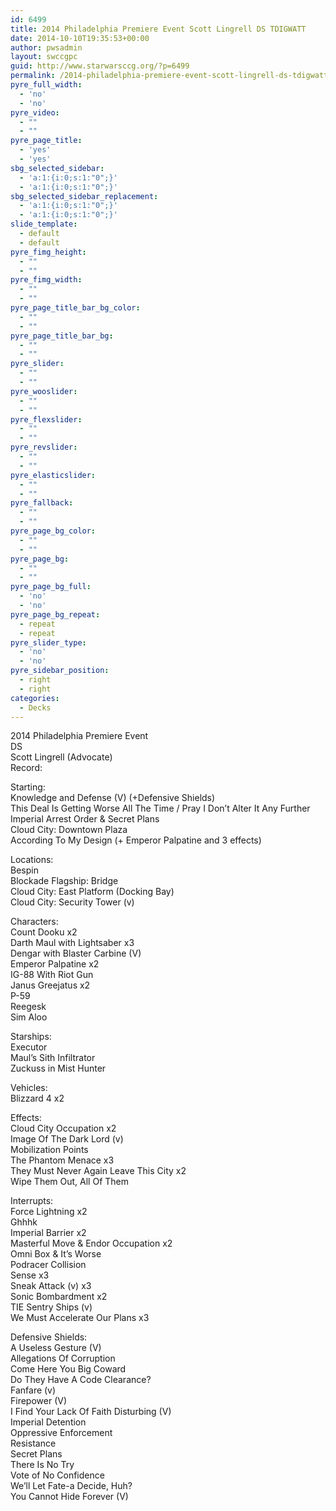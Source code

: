 ```yaml
---
id: 6499
title: 2014 Philadelphia Premiere Event Scott Lingrell DS TDIGWATT
date: 2014-10-10T19:35:53+00:00
author: pwsadmin
layout: swccgpc
guid: http://www.starwarsccg.org/?p=6499
permalink: /2014-philadelphia-premiere-event-scott-lingrell-ds-tdigwatt/
pyre_full_width:
  - 'no'
  - 'no'
pyre_video:
  - ""
  - ""
pyre_page_title:
  - 'yes'
  - 'yes'
sbg_selected_sidebar:
  - 'a:1:{i:0;s:1:"0";}'
  - 'a:1:{i:0;s:1:"0";}'
sbg_selected_sidebar_replacement:
  - 'a:1:{i:0;s:1:"0";}'
  - 'a:1:{i:0;s:1:"0";}'
slide_template:
  - default
  - default
pyre_fimg_height:
  - ""
  - ""
pyre_fimg_width:
  - ""
  - ""
pyre_page_title_bar_bg_color:
  - ""
  - ""
pyre_page_title_bar_bg:
  - ""
  - ""
pyre_slider:
  - ""
  - ""
pyre_wooslider:
  - ""
  - ""
pyre_flexslider:
  - ""
  - ""
pyre_revslider:
  - ""
  - ""
pyre_elasticslider:
  - ""
  - ""
pyre_fallback:
  - ""
  - ""
pyre_page_bg_color:
  - ""
  - ""
pyre_page_bg:
  - ""
  - ""
pyre_page_bg_full:
  - 'no'
  - 'no'
pyre_page_bg_repeat:
  - repeat
  - repeat
pyre_slider_type:
  - 'no'
  - 'no'
pyre_sidebar_position:
  - right
  - right
categories:
  - Decks
---
```

2014 Philadelphia Premiere Event  
DS  
Scott Lingrell (Advocate)  
Record:

Starting:  
Knowledge and Defense (V) (+Defensive Shields)  
This Deal Is Getting Worse All The Time / Pray I Don&#8217;t Alter It Any Further  
Imperial Arrest Order & Secret Plans  
Cloud City: Downtown Plaza  
According To My Design (+ Emperor Palpatine and 3 effects)

Locations:  
Bespin  
Blockade Flagship: Bridge  
Cloud City: East Platform (Docking Bay)  
Cloud City: Security Tower (v)

Characters:  
Count Dooku x2  
Darth Maul with Lightsaber x3  
Dengar with Blaster Carbine (V)  
Emperor Palpatine x2  
IG-88 With Riot Gun  
Janus Greejatus x2  
P-59  
Reegesk  
Sim Aloo

Starships:  
Executor  
Maul’s Sith Infiltrator  
Zuckuss in Mist Hunter

Vehicles:  
Blizzard 4 x2

Effects:  
Cloud City Occupation x2  
Image Of The Dark Lord (v)  
Mobilization Points  
The Phantom Menace x3  
They Must Never Again Leave This City x2  
Wipe Them Out, All Of Them

Interrupts:  
Force Lightning x2  
Ghhhk  
Imperial Barrier x2  
Masterful Move & Endor Occupation x2  
Omni Box & It&#8217;s Worse  
Podracer Collision  
Sense x3  
Sneak Attack (v) x3  
Sonic Bombardment x2  
TIE Sentry Ships (v)  
We Must Accelerate Our Plans x3

Defensive Shields:  
A Useless Gesture (V)  
Allegations Of Corruption  
Come Here You Big Coward  
Do They Have A Code Clearance?  
Fanfare (v)  
Firepower (V)  
I Find Your Lack Of Faith Disturbing (V)  
Imperial Detention  
Oppressive Enforcement  
Resistance  
Secret Plans  
There Is No Try  
Vote of No Confidence  
We&#8217;ll Let Fate-a Decide, Huh?  
You Cannot Hide Forever (V)